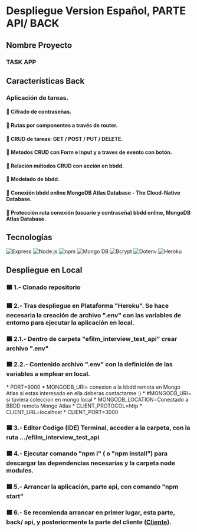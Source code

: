 <h1>Despliegue Version Español, PARTE API/ BACK</h1>

<h2>Nombre Proyecto</h2>

<h3>TASK APP</h3>


<h2>Características Back</h2>

<h3>Aplicación de tareas.</h3>

<h4> 🔹 Cifrado de contraseñas.</h4> 
<h4> 🔹 Rutas por componentes a través de router.</h4>   
<h4> 🔹 CRUD de tareas: GET / POST / PUT / DELETE.</h4>  
<h4> 🔹 Metodos CRUD con Form e Input y a traves de evento con botón.</h4>  
<h4> 🔹 Relación métodos CRUD con acción en bbdd.</h4> 
<h4> 🔹 Modelado de bbdd.</h4> 
<h4> 🔹 Conexión bbdd online MongoDB Atlas Database - The Cloud-Native Database.</h4>
<h4> 🔹 Protección ruta conexión (usuario y contraseña) bbdd online, MongoDB Atlas Database.</h4>


<h2>Tecnologías</h2>

![Express](https://img.shields.io/badge/Express-000000?style=for-the-badge&logo=express&logoColor=white&labelColor=101010)
![Node.js](https://img.shields.io/badge/Node.JS-339933?style=for-the-badge&logo=node.js&logoColor=white&labelColor=101010)
![npm](https://img.shields.io/badge/npm-CB3837?style=for-the-badge&logo=npm&logoColor=white&labelColor=101010)
![Mongo DB](https://img.shields.io/badge/MongoDB-47A248?style=for-the-badge&logo=mongodb&logoColor=white&labelColor=101010)
![Bcrypt](https://img.shields.io/badge/Bcrypt-CB3837?style=for-the-badge&logo=npm&logoColor=white&labelColor=101010)
![Dotenv](https://img.shields.io/badge/Dotenv-CB3837?style=for-the-badge&logo=npm&logoColor=white&labelColor=101010)
![Heroku](https://img.shields.io/badge/Heroku-430098?style=for-the-badge&logo=heroku&logoColor=white&labelColor=101010)


<h2>Despliegue en Local</h2>

<h3>🟦 1.- Clonado repositorio</h3>
<h3>🟦 2.- Tras despliegue en Plataforma "Heroku". Se hace necesaria la creación de archivo ".env" con las variables de entorno para ejecutar la aplicación en local.</h3>
<h3>🟦 2.1.- Dentro de carpeta "efilm_interview_test_api" crear archivo ".env"</h3>
<h3>🟦 2.2.- Contenido archivo ".env" con la definición de las variables a emplear en local.</h3>
    * PORT=9000
    * MONGODB_URI= conexion a la bbdd remota en Mongo Atlas si estas interesado en ella deberas contactarme :)
    * #MONGODB_URI= si tuviera coleccion en mongo local 
    * MONGODB_LOCATION=Conectado a BBDD remota Mongo Atlas
    * CLIENT_PROTOCOL=http
    * CLIENT_URL=localhost
    * CLIENT_PORT=3000
<h3>🟦 3.- Editor Codigo (IDE) Terminal, acceder a la carpeta, con la ruta .../efilm_interview_test_api</h3>
<h3>🟦 4.- Ejecutar comando "npm i" ( o "npm install") para descargar las dependencias necesarias y la carpeta node modules.</h3>
<h3>🟦 5.- Arrancar la aplicación, parte api, con comando "npm start"</h3>
<h3>🟦 6.- Se recomienda arrancar en primer lugar, esta parte, back/ api, y posteriormente la parte del cliente (<a href="https://github.com/Ssergiomc/efilm_interview_test_client">Cliente</a>).</h3>
